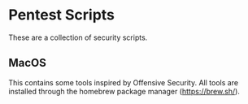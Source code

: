 # Pentest Scripts
These are a collection of security scripts.

## MacOS
This contains some tools inspired by Offensive Security.
All tools are installed through the homebrew package manager (https://brew.sh/).
